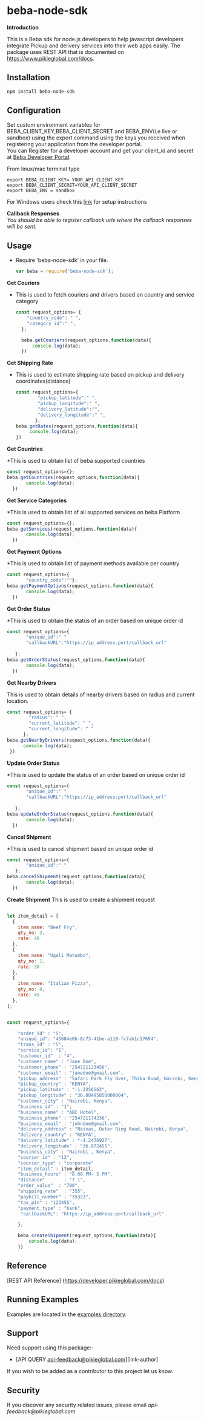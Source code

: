 # beba-node-sdk

**Introduction**

This is a Beba sdk for node.js developers to help javascript developers integrate Pickup and delivery services into their web apps easily. The package uses REST API that is documented on https://www.pikieglobal.com/docs.
 
## Installation

```sh
npm install beba-node-sdk
```

## Configuration
 Set custom environment variables for BEBA_CLIENT_KEY,BEBA_CLIENT_SECRET and BEBA_ENV(i.e live or sandbox) using the export command using the keys you received when registering your application from the developer portal.<br>
You can Register for a developer account and get your client_id and secret at [Beba Developer Portal](https://developer.pikieglobal.com). <br>

From linux/mac terminal type

 `export BEBA_CLIENT_KEY= YOUR_API_CLIENT_KEY` <br>
 `export BEBA_CLIENT_SECRET=YOUR_API_CLIENT_SECRET`<br>
 `export BEBA_ENV = sandbox`<br>

 For Windows users check this [link](https://helpdeskgeek.com/how-to/create-custom-environment-variables-in-windows/) for setup instructions 

**Callback Responses**<br>
_You should be able to register  callback urls where the callback responses will be sent._

## Usage

  * Require 'beba-node-sdk' in your file.

    ```js
    var beba = require('beba-node-sdk');
    ```

**Get Couriers**
 * This is used to fetch couriers and drivers based on country and service category

    ```js
    const request_options= {
        "country_code": " ",
        "category_id":" ",
      };

      beba.getCouriers(request_options,function(data){
          console.log(data);
      })
      ```
**Get Shipping Rate**
 * This is used to estimate shipping rate based on pickup and delivery coordinates(distance)

    ```javascript
   const request_options={
            "pickup_latitude":" ",
            "pickup_longitude":" ",
            "delivery_latitude":"",
            "delivery_longitude":" ",
           };
   beba.getRates(request_options,function(data){
         console.log(data);
   })
    ```

**Get Countries**

 *This is used to obtain list of beba supported countries

   ```javascript
   const request_options={};
   beba.getCountries(request_options,function(data){
          console.log(data);
     })
   ```

**Get Service Categories**

 *This is used to obtain list of all supported services on beba Platform

   ```javascript
   const request_options={};
   beba.getServices(request_options,function(data){
          console.log(data);
     })
   ```

**Get Payment Options**

 *This is used to obtain list of payment methods available per country

   ```javascript
   const request_options={
          "country_code":""};
   beba.getPaymentOptions(request_options,function(data){
          console.log(data);
     })
   ```

**Get Order Status**

 *This is used to obtain the status of an order based on unique order id

   ```javascript
   const request_options={
          "unique_id":" "
          "callbackURL":"https://ip_address:port/callback_url"
        
      };
   beba.getOrderStatus(request_options,function(data){
          console.log(data);
     })

   ```

**Get Nearby Drivers**

This is used to obtain details of nearby drivers based on radius and current location.

```js
const request_options= {
        "radius": " ",
        "current_latitude": " ",
        "current_longitude": " "
      };
beba.getNearbyDrivers(request_options,function(data){
      console.log(data);
 })
```


**Update Order Status**

 *This is used to update the status of an order based on unique order id

   ```javascript
   const request_options={
          "unique_id":" "
          "callbackURL":"https://ip_address:port/callback_url"
        
      };
   beba.updateOrderStatus(request_options,function(data){
          console.log(data);
     })

   ```

  
**Cancel Shipment**

 *This is used to cancel shipment based on unique order id

   ```javascript
   const request_options={
          "unique_id":" " 
      };
   beba.cancelShipment(request_options,function(data){
          console.log(data);
     })

   ```

**Create Shipment**
 This is used to create a shipment request

```javascript

let item_detail = [
  {
    item_name: "Beef Fry",
    qty_no: 2,
    rate: 40
  },
  {
    item_name: "Ugali Matumbo",
    qty_no: 1,
    rate: 30
  },
  {
    item_name: "Italian Pizza",
    qty_no: 4,
    rate: 45
  },
];


const request_options={

    "order_id" : "5",
    "unique_id": "45684e0b-8c73-41be-a118-fc7ab1c17694",
    "trans_id" : "5",
    "service_id": "1",
    "customer_id"  : "4",
    "customer_name" : "Jane Doe",
    "customer_phone" : "254721123456",
    "customer_email" : "janedoe@gmail.com",
    "pickup_address" : "Safari Park Fly Over, Thika Road, Nairobi, Kenya",
    "pickup_country" : "KENYA",
    "pickup_latitude" : "-1.2256562",
    "pickup_longitude" : "36.88495850000004",
    "customer_city" : "Nairobi, Kenya",
    "business_id" : "1",
    "business_name" : "ABC Hotel",
    "business_phone" : "254721174236",
    "business_email" : "johndoe@gmail.com",
    "delivery_address" : "Naivas, Outer Ring Road, Nairobi, Kenya",
    "delivery_country" : "KENYA",
    "delivery_latitude" : "-1.2476927",
    "delivery_longitude" : "36.872455",
    "business_city" : "Nairobi , Kenya",
    "courier_id" : "12",
    "courier_type" : "corporate"
    "item_detail" : item_detail,
    "business_hours" : "8.00 PM- 5 PM",
    "distance"       : "7.1",
    "order_value"  : "700",
    "shipping_rate"  : "355",
    "paybill_number" : "35323",
    "tax_pin" : "123455",
    "payment_type" : "bank",
     "callbackURL": "https://ip_address:port/callback_url"

    };

    beba.createShipment(request_options,function(data){
        console.log(data);
    })
```

## Reference
   [REST API Reference] (https://developer.pikieglobal.com/docs)


## Running Examples
Examples are located in the [examples directory](/examples).


## Support

Need support using this package:-

- [API QUERY <api-feedback@pikieglobal.com>][link-author]


If you wish to be added as a contributor to this project let us know.


## Security

If you discover any security related issues, please email _api-feedback@pikieglobal.com_ 




